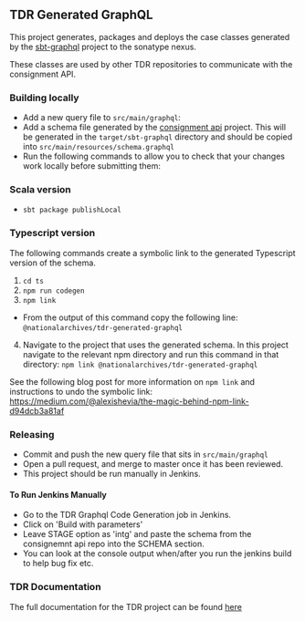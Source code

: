 ## TDR Generated GraphQL

This project generates, packages and deploys the case classes generated by the [sbt-graphql](https://github.com/muuki88/sbt-graphql) project to the sonatype nexus.

These classes are used by other TDR repositories to communicate with the consignment API.

### Building locally
* Add a new query file to `src/main/graphql`:
* Add a schema file generated by the [consignment api](https://github.com/nationalarchives/tdr-consignment-api) project. This will be generated in the `target/sbt-graphql` directory and should be copied into `src/main/resources/schema.graphql`
* Run the following commands to allow you to check that your changes work locally before submitting them:

### Scala version
  * `sbt package publishLocal`
  
### Typescript version  
The following commands create a symbolic link to the generated Typescript version of the schema.
1. `cd ts`
2. `npm run codegen`
3. `npm link`
  * From the output of this command copy the following line: `@nationalarchives/tdr-generated-graphql`
4. Navigate to the project that uses the generated schema. In this project navigate to the relevant npm directory and run this command in that directory: `npm link @nationalarchives/tdr-generated-graphql`

See the following blog post for more information on `npm link` and instructions to undo the symbolic link: https://medium.com/@alexishevia/the-magic-behind-npm-link-d94dcb3a81af 

### Releasing
* Commit and push the new query file that sits in `src/main/graphql`
* Open a pull request, and merge to master once it has been reviewed.
* This project should be run manually in Jenkins.

#### To Run Jenkins Manually
* Go to the TDR Graphql Code Generation job in Jenkins. 
* Click on 'Build with parameters'
* Leave STAGE option as 'intg' and paste the schema from the consignemnt api repo into the SCHEMA section.
* You can look at the console output when/after you run the jenkins build to help bug fix etc.

### TDR Documentation
The full documentation for the TDR project can be found [here](https://github.com/nationalarchives/tdr-dev-documentation)